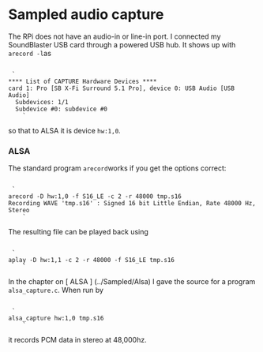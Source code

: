 #  Sampled audio capture 

The RPi does not have an audio-in or line-in port.
      I connected my SoundBlaster USB card through a powered USB hub.
      It shows up with
 `arecord -l`as
```

 `
**** List of CAPTURE Hardware Devices ****
card 1: Pro [SB X-Fi Surround 5.1 Pro], device 0: USB Audio [USB Audio]
  Subdevices: 1/1
  Subdevice #0: subdevice #0
	`

```
so that to ALSA it is device
 `hw:1,0`.

###  ALSA 

The standard program
 `arecord`works if you get the options
      correct:
```

 `
arecord -D hw:1,0 -f S16_LE -c 2 -r 48000 tmp.s16
Recording WAVE 'tmp.s16' : Signed 16 bit Little Endian, Rate 48000 Hz, Stereo
	`

```
The resulting file can be played back using
```

 `
aplay -D hw:1,1 -c 2 -r 48000 -f S16_LE tmp.s16
	`

```


In the chapter on
 [ ALSA ] (../Sampled/Alsa)
I gave the source for a program
 `alsa_capture.c`.
      When run by
```

 `
alsa_capture hw:1,0 tmp.s16
	`

```
it records PCM data in stereo at 48,000hz.

